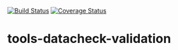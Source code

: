 [![Build Status](https://travis-ci.org/OCHA-DAP/tools-datacheck-validation.svg?branch=master&ts=1)](https://travis-ci.org/OCHA-DAP/tools-datacheck-validation) [![Coverage Status](https://coveralls.io/repos/github/OCHA-DAP/tools-datacheck-validation/badge.svg?branch=master&ts=1)](https://coveralls.io/github/OCHA-DAP/tools-datacheck-validation?branch=master)

# tools-datacheck-validation
